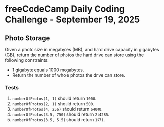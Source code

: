 # freeCodeCamp Daily Coding Challenge - September 19, 2025

## Photo Storage

Given a photo size in megabytes (MB), and hard drive capacity in gigabytes (GB), return the number of photos the hard drive can store using the following constraints:

* 1 gigabyte equals 1000 megabytes.
* Return the number of whole photos the drive can store.

### Tests

1. `numberOfPhotos(1, 1)` should return `1000`.
2. `numberOfPhotos(2, 1)` should return `500`.
3. `numberOfPhotos(4, 256)` should return `64000`.
4. `numberOfPhotos(3.5, 750)` should return `214285`.
5. `numberOfPhotos(3.5, 5.5)` should return `1571`.
